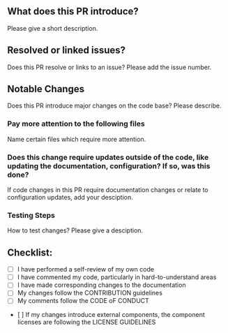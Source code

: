 ## What does this PR introduce?

Please give a short description.

## Resolved or linked issues?

Does this PR resolve or links to an issue? Please add the issue number.

## Notable Changes

Does this PR introduce major changes on the code base? Please describe.

### Pay more attention to the following files

Name certain files which require more attention.

### Does this change require updates outside of the code, like updating the documentation, configuration? If so, was this done?

If code changes in this PR require documentation changes or relate to configuration updates, add your desciption.

### Testing Steps

How to test changes? Please give a desciption.

## Checklist:

- [ ] I have performed a self-review of my own code
- [ ] I have commented my code, particularly in hard-to-understand areas
- [ ] I have made corresponding changes to the documentation
- [ ] My changes follow the CONTRIBUTION guidelines
- [ ] My comments follow the CODE oF CONDUCT
- [ ] If my changes introduce external components, the component licenses are following the LICENSE GUIDELINES
